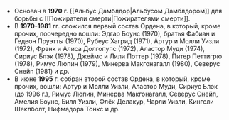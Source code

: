 - Основан в **1970** г. [[Альбус Дамблдор|Альбусом Дамблдором]] для борьбы с [[Пожиратели смерти|Пожирателями смерти]].
- В **1970-1981** гг. сложился первый состав Ордена, в который, кроме прочих, поочередно вошли: Эдгар Боунс (1970), братья Фабиан и Гедеон Пруэтты (1970), Рубеус Хагрид (1971), Артур и Молли Уизли (1972), Фрэнк и Алиса Долгопупс (1972), Аластор Муди (1974), Сириус Блэк (1978), Джеймс и Лили Поттер (1978), Питер Петтигрю (1978), Римус Люпин (1979), Минерва Макгонагалл (1980), Северус Снейп (1981) и др.
- В июне **1995** г. собран второй состав Ордена, в который, кроме прочих, вошли: Артур и Молли Уизли, Аластор Муди, Сириус Блэк (до 1996 г.), Римус Люпин, Минерва Макгонагалл, Северус Снейп, Амелия Боунс, Билл Уизли, Флёк Делакур, Чарли Уизли, Кингсли Шеклболт, Нифмадора Тонкс и др.
